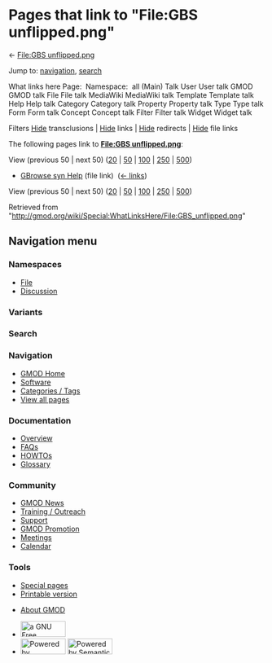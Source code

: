 <div id="mw-page-base" class="noprint">

</div>

<div id="mw-head-base" class="noprint">

</div>

<div id="content" class="mw-body" role="main">

<span id="top"></span>

<div id="mw-js-message" style="display:none;">

</div>



# <span dir="auto">Pages that link to "File:GBS unflipped.png"</span>

<div id="bodyContent">

<div id="contentSub">

← [File:GBS
unflipped.png](/wiki/File:GBS_unflipped.png "File:GBS unflipped.png")

</div>

<div id="jump-to-nav" class="mw-jump">

Jump to: [navigation](#mw-navigation), [search](#p-search)

</div>

<div id="mw-content-text">

What links here Page:  Namespace:  all (Main) Talk User User talk GMOD
GMOD talk File File talk MediaWiki MediaWiki talk Template Template talk
Help Help talk Category Category talk Property Property talk Type Type
talk Form Form talk Concept Concept talk Filter Filter talk Widget
Widget talk

Filters
[Hide](/mediawiki/index.php?title=Special:WhatLinksHere/File:GBS_unflipped.png&hidetrans=1 "Special:WhatLinksHere/File:GBS unflipped.png")
transclusions \|
[Hide](/mediawiki/index.php?title=Special:WhatLinksHere/File:GBS_unflipped.png&hidelinks=1 "Special:WhatLinksHere/File:GBS unflipped.png")
links \|
[Hide](/mediawiki/index.php?title=Special:WhatLinksHere/File:GBS_unflipped.png&hideredirs=1 "Special:WhatLinksHere/File:GBS unflipped.png")
redirects \|
[Hide](/mediawiki/index.php?title=Special:WhatLinksHere/File:GBS_unflipped.png&hideimages=1 "Special:WhatLinksHere/File:GBS unflipped.png")
file links

The following pages link to **[File:GBS
unflipped.png](/wiki/File:GBS_unflipped.png "File:GBS unflipped.png")**:

View (previous 50 \| next 50)
([20](/mediawiki/index.php?title=Special:WhatLinksHere/File:GBS_unflipped.png&limit=20 "Special:WhatLinksHere/File:GBS unflipped.png")
\|
[50](/mediawiki/index.php?title=Special:WhatLinksHere/File:GBS_unflipped.png&limit=50 "Special:WhatLinksHere/File:GBS unflipped.png")
\|
[100](/mediawiki/index.php?title=Special:WhatLinksHere/File:GBS_unflipped.png&limit=100 "Special:WhatLinksHere/File:GBS unflipped.png")
\|
[250](/mediawiki/index.php?title=Special:WhatLinksHere/File:GBS_unflipped.png&limit=250 "Special:WhatLinksHere/File:GBS unflipped.png")
\|
[500](/mediawiki/index.php?title=Special:WhatLinksHere/File:GBS_unflipped.png&limit=500 "Special:WhatLinksHere/File:GBS unflipped.png"))

- [GBrowse syn Help](/wiki/GBrowse_syn_Help "GBrowse syn Help") (file
  link) ‎ <span class="mw-whatlinkshere-tools">([←
  links](/mediawiki/index.php?title=Special:WhatLinksHere&target=GBrowse+syn+Help "Special:WhatLinksHere"))</span>

View (previous 50 \| next 50)
([20](/mediawiki/index.php?title=Special:WhatLinksHere/File:GBS_unflipped.png&limit=20 "Special:WhatLinksHere/File:GBS unflipped.png")
\|
[50](/mediawiki/index.php?title=Special:WhatLinksHere/File:GBS_unflipped.png&limit=50 "Special:WhatLinksHere/File:GBS unflipped.png")
\|
[100](/mediawiki/index.php?title=Special:WhatLinksHere/File:GBS_unflipped.png&limit=100 "Special:WhatLinksHere/File:GBS unflipped.png")
\|
[250](/mediawiki/index.php?title=Special:WhatLinksHere/File:GBS_unflipped.png&limit=250 "Special:WhatLinksHere/File:GBS unflipped.png")
\|
[500](/mediawiki/index.php?title=Special:WhatLinksHere/File:GBS_unflipped.png&limit=500 "Special:WhatLinksHere/File:GBS unflipped.png"))

</div>

<div class="printfooter">

Retrieved from
"<http://gmod.org/wiki/Special:WhatLinksHere/File:GBS_unflipped.png>"

</div>

<div id="catlinks" class="catlinks catlinks-allhidden">

</div>

<div class="visualClear">

</div>

</div>

</div>

<div id="mw-navigation">

## Navigation menu

<div id="mw-head">



<div id="left-navigation">

<div id="p-namespaces" class="vectorTabs" role="navigation"
aria-labelledby="p-namespaces-label">

### Namespaces

- <span id="ca-nstab-image"><a href="/wiki/File:GBS_unflipped.png" accesskey="c"
  title="View the file page [c]">File</a></span>
- <span id="ca-talk"><a
  href="/mediawiki/index.php?title=File_talk:GBS_unflipped.png&amp;action=edit&amp;redlink=1"
  accesskey="t"
  title="Discussion about the content page [t]">Discussion</a></span>

</div>

<div id="p-variants" class="vectorMenu emptyPortlet" role="navigation"
aria-labelledby="p-variants-label">

### 

### Variants[](#)

<div class="menu">

</div>

</div>

</div>

<div id="right-navigation">





</div>

<div id="p-search" role="search">

### Search

<div id="simpleSearch">

</div>

</div>

</div>

</div>

<div id="mw-panel">

<div id="p-logo" role="banner">

<a href="/wiki/Main_Page"
style="background-image: url(http://gmod.org/images/GMOD-cogs.png);"
title="Visit the main page"></a>

</div>

<div id="p-Navigation" class="portal" role="navigation"
aria-labelledby="p-Navigation-label">

### Navigation

<div class="body">

- <span id="n-GMOD-Home">[GMOD Home](/wiki/Main_Page)</span>
- <span id="n-Software">[Software](/wiki/GMOD_Components)</span>
- <span id="n-Categories-.2F-Tags">[Categories /
  Tags](/wiki/Categories)</span>
- <span id="n-View-all-pages">[View all
  pages](/wiki/Special:AllPages)</span>

</div>

</div>

<div id="p-Documentation" class="portal" role="navigation"
aria-labelledby="p-Documentation-label">

### Documentation

<div class="body">

- <span id="n-Overview">[Overview](/wiki/Overview)</span>
- <span id="n-FAQs">[FAQs](/wiki/Category:FAQ)</span>
- <span id="n-HOWTOs">[HOWTOs](/wiki/Category:HOWTO)</span>
- <span id="n-Glossary">[Glossary](/wiki/Glossary)</span>

</div>

</div>

<div id="p-Community" class="portal" role="navigation"
aria-labelledby="p-Community-label">

### Community

<div class="body">

- <span id="n-GMOD-News">[GMOD News](/wiki/GMOD_News)</span>
- <span id="n-Training-.2F-Outreach">[Training /
  Outreach](/wiki/Training_and_Outreach)</span>
- <span id="n-Support">[Support](/wiki/Support)</span>
- <span id="n-GMOD-Promotion">[GMOD
  Promotion](/wiki/GMOD_Promotion)</span>
- <span id="n-Meetings">[Meetings](/wiki/Meetings)</span>
- <span id="n-Calendar">[Calendar](/wiki/Calendar)</span>

</div>

</div>

<div id="p-tb" class="portal" role="navigation"
aria-labelledby="p-tb-label">

### Tools

<div class="body">

- <span id="t-specialpages"><a href="/wiki/Special:SpecialPages" accesskey="q"
  title="A list of all special pages [q]">Special pages</a></span>
- <span id="t-print"><a
  href="/mediawiki/index.php?title=Special:WhatLinksHere/File:GBS_unflipped.png&amp;printable=yes"
  rel="alternate" accesskey="p"
  title="Printable version of this page [p]">Printable version</a></span>

</div>

</div>

</div>

</div>

<div id="footer" role="contentinfo">

- <span id="footer-places-about">[About
  GMOD](/wiki/GMOD:About "GMOD:About")</span>

<!-- -->

- <span id="footer-copyrightico">[<img src="http://www.gnu.org/graphics/gfdl-logo-small.png" width="88"
  height="31" alt="a GNU Free Documentation License" />](http://www.gnu.org/licenses/fdl-1.3.html)</span>
- <span id="footer-poweredbyico">[<img src="/mediawiki/skins/common/images/poweredby_mediawiki_88x31.png"
  width="88" height="31" alt="Powered by MediaWiki" />](//www.mediawiki.org/)
  [<img
  src="/mediawiki/extensions/SemanticMediaWiki/includes/../resources/images/smw_button.png"
  width="88" height="31" alt="Powered by Semantic MediaWiki" />](https://www.semantic-mediawiki.org/wiki/Semantic_MediaWiki)</span>

<div style="clear:both">

</div>

</div>

